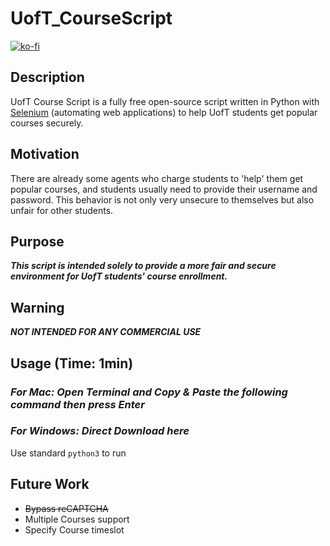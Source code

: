 # UofT_CourseScript
[![ko-fi](https://ko-fi.com/img/githubbutton_sm.svg)](https://ko-fi.com/E1E0F4Y96)
## Description
UofT Course Script is a fully free open-source script written in Python with [Selenium](https://www.selenium.dev/) (automating web applications) to help UofT students get popular courses securely.

## Motivation
There are already some agents who charge students to 'help' them get popular courses, and students usually need to provide their username and password.
This behavior is not only very unsecure to themselves but also unfair for other students.

## Purpose
***This script is intended solely to provide a more fair and secure environment for UofT students' course enrollment.***

## Warning
***NOT INTENDED FOR ANY COMMERCIAL USE***

## Usage (Time: 1min)
### ***For Mac: Open Terminal and Copy & Paste the following command then press Enter***
### ***For Windows: Direct Download here***
Use standard `python3` to run

## Future Work
- ~~Bypass reCAPTCHA~~
- Multiple Courses support
- Specify Course timeslot
